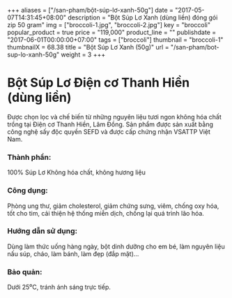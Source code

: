 +++
aliases = ["/san-pham/bột-súp-lơ-xanh-50g"]
date = "2017-05-07T14:31:45+08:00"
description = "Bột Súp Lơ Xanh (dùng liền) đóng gói zip 50 gram"
img = ["broccoli-1.jpg", "broccoli-2.jpg"]
key = "broccoli"
popular_product = true
price = "119,000"
product_line = ""
publishdate = "2017-06-01T00:00:00+07:00"
tags = ["broccoli"]
thumbnail = "broccoli-1"
thumbnailX = 68.38
title = "Bột Súp Lơ Xanh (50g)"
url = "/san-pham/bot-sup-lo-xanh-50g"
weight = 3
+++

# Bột Súp Lơ Điện cơ Thanh Hiền (dùng liền)

Được chọn lọc và chế biến từ những nguyên liệu
tươi ngon không hóa chất trồng tại Điện cơ Thanh Hiền, Lâm Đồng. Sản phẩm được
sản xuất bằng công nghệ sấy độc quyền SEFD và được cấp chứng nhận
VSATTP Việt Nam.

### Thành phần:

100% Súp Lơ
Không hóa chất, không hương liệu

### Công dụng:

Phòng ung thư, giảm cholesterol,
giảm chứng sưng, viêm, chống
oxy hóa, tốt cho tim, cải thiện
hệ thống miễn dịch, chống lại
quá trình lão hóa.

### Hướng dẫn sử dụng:

Dùng làm thức uống hàng ngày,
bột dinh dưỡng cho em bé, làm
nguyên liệu nấu súp, cháo, làm
bánh, làm đẹp (đắp mặt)…

### Bảo quản:

Dưới 25⁰C, tránh ánh sáng trực tiếp.